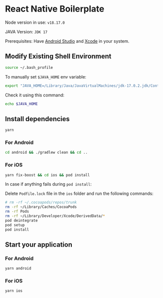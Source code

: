 # React Native Boilerplate

Node version in use: `v18.17.0`

JAVA Version: `JDK 17`

Prerequisites: Have [Android Studio](https://developer.android.com/studio?gad_source=1&gclid=CjwKCAiA29auBhBxEiwAnKcSqqX1q55vUNvI_F7kdB6aRpzcZ0QW3cs2zoG2rZ0GIFdAeDGWA-hjAhoCr80QAvD_BwE&gclsrc=aw.ds) and [Xcode](https://developer.apple.com/xcode/) in your system.

## Modify Existing Shell Environment

```bash
source ~/.bash_profile
```

To manually set `$JAVA_HOME` env variable:

```bash
export "JAVA_HOME=/Library/Java/JavaVirtualMachines/jdk-17.0.2.jdk/Contents/Home";
```

Check it using this command:

```bash
echo $JAVA_HOME
```

## Install dependencies

```bash
yarn
```

### For Android

```bash
cd android && ./gradlew clean && cd ..
```

### For iOS

```bash
yarn fix-boost && cd ios && pod install
```

In case if anything fails during `pod install`:

Delete `Podfile.lock` file in the `ios` folder and run the following commands:

```bash
# rm -rf ~/.cocoapods/repos/trunk
rm -rf ~/Library/Caches/CocoaPods
rm -rf Pods
rm -rf ~/Library/Developer/Xcode/DerivedData/*
pod deintegrate
pod setup
pod install
```

## Start your application

### For Android

```bash
yarn android
```

### For iOS

```bash
yarn ios
```
